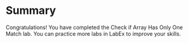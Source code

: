 # Summary

Congratulations! You have completed the Check if Array Has Only One Match lab. You can practice more labs in LabEx to improve your skills.
